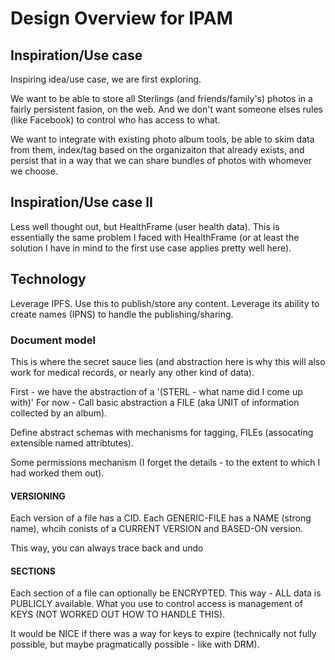 # Design Overview for IPAM

## Inspiration/Use case

Inspiring idea/use case, we are first exploring.

We want to be able to store all Sterlings (and friends/family's) photos in a fairly persistent fasion, 
on the web. And we don't want someone elses rules (like Facebook) to control who has access to what.

We want to integrate with existing photo album tools, be able to skim data from them, index/tag based
on the organizaiton that already exists, and persist that in a way that we can share bundles of photos
with whomever we choose.

## Inspiration/Use case II

Less well thought out, but HealthFrame (user health data). This is essentially the same problem I faced
with HealthFrame (or at least the solution I have in mind to the first use case applies pretty well here).

## Technology

Leverage IPFS. Use this to publish/store any content. Leverage its ability to create names (IPNS) to 
handle the publishing/sharing.

### Document model

This is where the secret sauce lies (and abstraction here is why this will also work for medical records, or
nearly any other kind of data).

First - we have the abstraction of a '(STERL - what name did I come up with)' For now - Call basic 
abstraction a FILE (aka UNIT of information collected by an album).

Define abstract schemas with mechanisms for tagging, FILEs (assocating extensible named attribtutes).

Some permissions mechanism (I forget the details - to the extent to which I had worked them out).

#### VERSIONING

Each version of a file has a CID. Each GENERIC-FILE has a NAME (strong name), whcih conists of a CURRENT VERSION
and BASED-ON version.

This way, you can always trace back and undo

#### SECTIONS

Each section of a file can optionally be ENCRYPTED. This way - ALL data is PUBLICLY available. What you use
to control access is management of KEYS (NOT WORKED OUT HOW TO HANDLE THIS).

It would be NICE if there was a way for keys to expire (technically not fully possible, but maybe pragmatically possible - like
with DRM).


